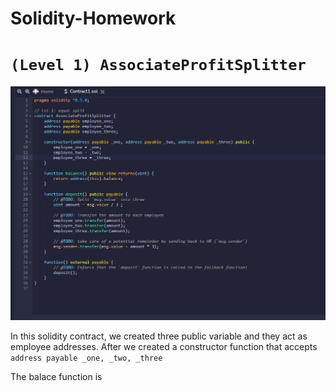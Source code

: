 # Solidity-Homework
# ```(Level 1) AssociateProfitSplitter```
![Code](./Screenshots/Code.png)

In this solidity contract, we created three public variable and they act as employee addresses.
After we created a constructor function that accepts ```
address payable _one, _two, _three```

The balace function is 